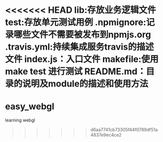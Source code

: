 <<<<<<< HEAD
lib:存放业务逻辑文件
test:存放单元测试用例
.npmignore:记录哪些文件不需要被发布到npmjs.org
.travis.yml:持续集成服务travis的描述文件
index.js：入口文件
makefile:使用make test 进行测试
README.md：目录的说明及module的描述和使用方法
=======
# easy_webgl
learning webgl
>>>>>>> d6aa7741cb73305f44f0789df51a4837e9ec4ce2
